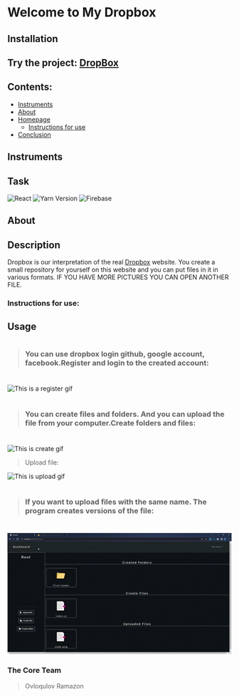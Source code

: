 # Welcome to My Dropbox
## Installation

## Try the project: [DropBox](https://dropbox-by-xan.web.app/)

## **Contents**:

- [Instruments](#instruments)
- [About](#about)
- [Homepage](#homepage)
    - [Instructions for use](#instructions-for-use)
- [Conclusion](#conclusion)



## Instruments
## Task
![React](https://img.shields.io/badge/react%20version-18.0.2-green)
![Yarn Version](https://img.shields.io/badge/yarn%20version-4.0.1-yellow)
![Firebase](https://img.shields.io/badge/firabase-Firebase-red)

## About

## Description
Dropbox is our interpretation of the real [Dropbox](https://www.dropbox.com/ru/) website. You create a small repository for yourself on this website and you can put files in it in various formats. IF YOU HAVE MORE PICTURES YOU CAN OPEN ANOTHER FILE.

### **Instructions for use:**
## Usage
#
> ### You can use dropbox login github, google account, facebook.Register and login to the created account:
#

![This is a register gif](/readme-gif/login.gif)

#
> ### You can create files and folders. And you can upload the file from your computer.Create folders and files:
#
![This is  create gif](/readme-gif/create.gif)

> Upload file:

![This is  upload gif](/readme-gif/file-folder.gif)

#
> ### If you want to upload files with the same name. The program creates versions of the file:
#
![This is  version gif](/readme-gif/version.gif)

### The Core Team
> Ovloqulov Ramazon
